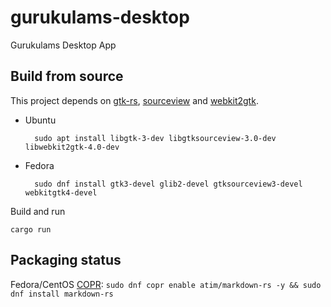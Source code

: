 # gurukulams-desktop
Gurukulams Desktop App

## Build from source

This project depends on [gtk-rs](http://gtk-rs.org/docs-src/requirements.html), [sourceview](https://github.com/gtk-rs/sourceview) and [webkit2gtk](https://github.com/gtk-rs/webkit2gtk-rs).

- Ubuntu

        sudo apt install libgtk-3-dev libgtksourceview-3.0-dev libwebkit2gtk-4.0-dev


- Fedora

        sudo dnf install gtk3-devel glib2-devel gtksourceview3-devel webkitgtk4-devel


Build and run

    cargo run

## Packaging status

Fedora/CentOS [COPR](https://copr.fedorainfracloud.org/coprs/atim/markdown-rs/): `sudo dnf copr enable atim/markdown-rs -y && sudo dnf install markdown-rs`

